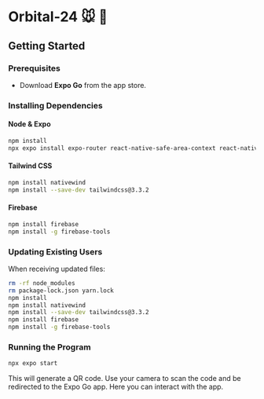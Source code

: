 # Orbital-24 🐭 🐹

## Getting Started

### Prerequisites

- Download **Expo Go** from the app store.

### Installing Dependencies

#### Node & Expo

```bash
npm install
npx expo install expo-router react-native-safe-area-context react-native-screens expo-linking expo-constants expo-status-bar
```

#### Tailwind CSS

```bash
npm install nativewind
npm install --save-dev tailwindcss@3.3.2
```

#### Firebase

```bash
npm install firebase
npm install -g firebase-tools
```

### Updating Existing Users

When receiving updated files:

```bash
rm -rf node_modules
rm package-lock.json yarn.lock
npm install
npm install nativewind
npm install --save-dev tailwindcss@3.3.2
npm install firebase
npm install -g firebase-tools
```

### Running the Program

```bash
npx expo start
```

This will generate a QR code. Use your camera to scan the code and be redirected to the Expo Go app. Here you can interact with the app.
```
